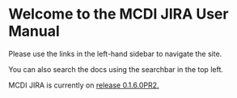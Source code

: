 # Welcome to the MCDI JIRA User Manual

Please use the links in the left-hand sidebar to navigate the site.

You can also search the docs using the searchbar in the top left.

MCDI JIRA is currently on [release 0.1.6.0PR2.](0160pr2_12302016)
